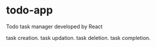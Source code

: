 # todo-app
Todo task manager developed by React

task creation.
task updation.
task deletion.
task completion.
